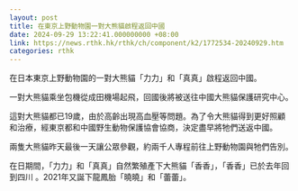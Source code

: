 ```yaml
---
layout: post
title: 在東京上野動物園一對大熊貓啟程返回中國
date: 2024-09-29 13:22:41.000000000 +08:00
link: https://news.rthk.hk/rthk/ch/component/k2/1772534-20240929.htm
categories: rthk
---
```


在日本東京上野動物園的一對大熊貓「力力」和「真真」啟程返回中國。

一對大熊貓乘坐包機從成田機場起飛，回國後將被送往中國大熊貓保護研究中心。

這對大熊貓都已19歲，由於高齡出現高血壓等問題。為了令大熊貓得到更好照顧和治療，經東京都和中國野生動物保護協會協商，決定盡早將牠們送返中國。

兩隻大熊貓昨天最後一天讓公眾參觀，約兩千人專程前往上野動物園與牠們告別。

在日期間，「力力」和「真真」自然繁殖產下大熊貓「香香」，「香香」已於去年回到四川 。2021年又誕下龍鳳胎「曉曉」和「蕾蕾」。
